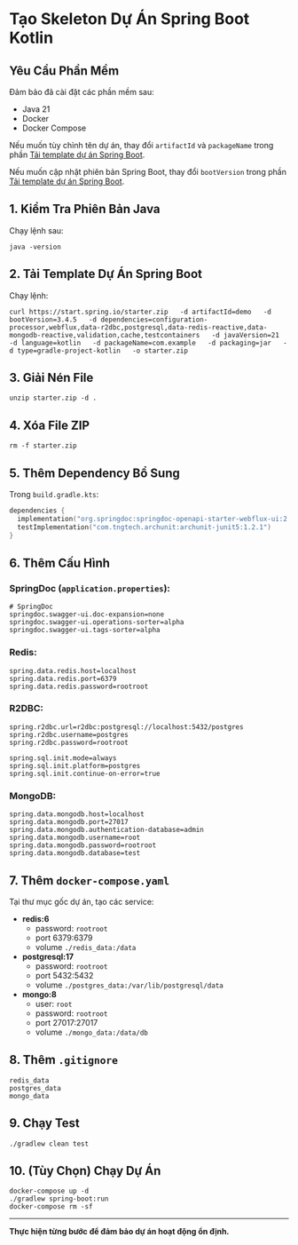 # Tạo Skeleton Dự Án Spring Boot Kotlin

## Yêu Cầu Phần Mềm

Đảm bảo đã cài đặt các phần mềm sau:

- Java 21
- Docker
- Docker Compose

Nếu muốn tùy chỉnh tên dự án, thay đổi `artifactId` và `packageName` trong phần [Tải template dự án Spring Boot](#tải-template-dự-án-spring-boot).

Nếu muốn cập nhật phiên bản Spring Boot, thay đổi `bootVersion` trong phần [Tải template dự án Spring Boot](#tải-template-dự-án-spring-boot).

## 1. Kiểm Tra Phiên Bản Java

Chạy lệnh sau:

```shell
java -version
```

## 2. Tải Template Dự Án Spring Boot

Chạy lệnh:

```shell
curl https://start.spring.io/starter.zip   -d artifactId=demo   -d bootVersion=3.4.5   -d dependencies=configuration-processor,webflux,data-r2dbc,postgresql,data-redis-reactive,data-mongodb-reactive,validation,cache,testcontainers   -d javaVersion=21   -d language=kotlin   -d packageName=com.example   -d packaging=jar   -d type=gradle-project-kotlin   -o starter.zip
```

## 3. Giải Nén File

```shell
unzip starter.zip -d .
```

## 4. Xóa File ZIP

```shell
rm -f starter.zip
```

## 5. Thêm Dependency Bổ Sung

Trong `build.gradle.kts`:

```gradle.kts
dependencies {
  implementation("org.springdoc:springdoc-openapi-starter-webflux-ui:2.8.6")
  testImplementation("com.tngtech.archunit:archunit-junit5:1.2.1")
}
```

## 6. Thêm Cấu Hình

### SpringDoc (`application.properties`):

```properties
# SpringDoc
springdoc.swagger-ui.doc-expansion=none
springdoc.swagger-ui.operations-sorter=alpha
springdoc.swagger-ui.tags-sorter=alpha
```

### Redis:

```properties
spring.data.redis.host=localhost
spring.data.redis.port=6379
spring.data.redis.password=rootroot
```

### R2DBC:

```properties
spring.r2dbc.url=r2dbc:postgresql://localhost:5432/postgres
spring.r2dbc.username=postgres
spring.r2dbc.password=rootroot

spring.sql.init.mode=always
spring.sql.init.platform=postgres
spring.sql.init.continue-on-error=true
```

### MongoDB:

```properties
spring.data.mongodb.host=localhost
spring.data.mongodb.port=27017
spring.data.mongodb.authentication-database=admin
spring.data.mongodb.username=root
spring.data.mongodb.password=rootroot
spring.data.mongodb.database=test
```

## 7. Thêm `docker-compose.yaml`

Tại thư mục gốc dự án, tạo các service:

- **redis:6**
  - password: `rootroot`
  - port 6379:6379
  - volume `./redis_data:/data`
- **postgresql:17**
  - password: `rootroot`
  - port 5432:5432
  - volume `./postgres_data:/var/lib/postgresql/data`
- **mongo:8**
  - user: `root`
  - password: `rootroot`
  - port 27017:27017
  - volume `./mongo_data:/data/db`

## 8. Thêm `.gitignore`

```
redis_data
postgres_data
mongo_data
```

## 9. Chạy Test

```shell
./gradlew clean test
```

## 10. (Tùy Chọn) Chạy Dự Án

```shell
docker-compose up -d
./gradlew spring-boot:run
docker-compose rm -sf
```

---

**Thực hiện từng bước để đảm bảo dự án hoạt động ổn định.**